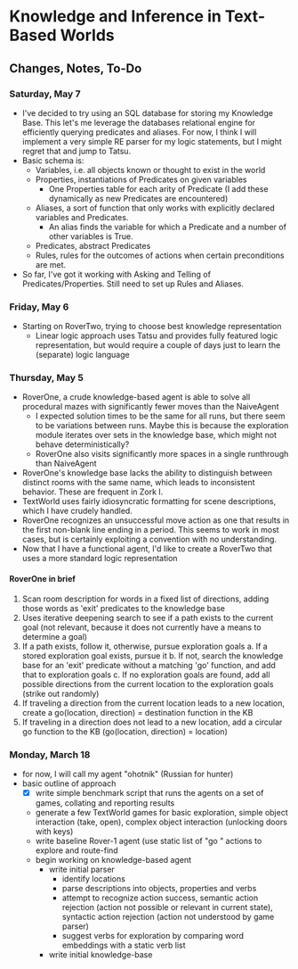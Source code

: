 # Knowledge and Inference in Text-Based Worlds

## Changes, Notes, To-Do

### Saturday, May 7

- I've decided to try using an SQL database for storing my Knowledge
  Base. This let's me leverage the databases relational engine for
  efficiently querying predicates and aliases. For now, I think I will
  implement a very simple RE parser for my logic statements, but I might
  regret that and jump to Tatsu.
- Basic schema is:
  - Variables, i.e. all objects known or thought to exist in the world
  - Properties, instantiations of Predicates on given variables
    - One Properties table for each arity of Predicate (I add these
      dynamically as new Predicates are encountered)
  - Aliases, a sort of function that only works with explicitly declared
    variables and Predicates.
    - An alias finds the variable for which a Predicate and a number of
      other variables is True.
  - Predicates, abstract Predicates
  - Rules, rules for the outcomes of actions when certain preconditions
    are met.
- So far, I've got it working with Asking and Telling of
  Predicates/Properties. Still need to set up Rules and Aliases.

### Friday, May 6

- Starting on RoverTwo, trying to choose best knowledge representation
  - Linear logic approach uses Tatsu and provides fully featured logic
    representation, but would require a couple of days just to learn the
    (separate) logic language

### Thursday, May 5

- RoverOne, a crude knowledge-based agent is able to solve all
  procedural mazes with significantly fewer moves than the NaiveAgent
  - I expected solution times to be the same for all runs, but there
    seem to be variations between runs. Maybe this is because the
    exploration module iterates over sets in the knowledge base, which
    might not behave deterministically?
  - RoverOne also visits significantly more spaces in a single
    runthrough than NaiveAgent
- RoverOne's knowledge base lacks the ability to distinguish between
  distinct rooms with the same name, which leads to inconsistent
  behavior. These are frequent in Zork I.
- TextWorld uses fairly idiosyncratic formatting for scene descriptions,
  which I have crudely handled.
- RoverOne recognizes an unsuccessful move action as one that results in
  the first non-blank line ending in a period. This seems to work in
  most cases, but is certainly exploiting a convention with no
  understanding.
- Now that I have a functional agent, I'd like to create a RoverTwo that
  uses a more standard logic representation

#### RoverOne in brief

1. Scan room description for words in a fixed list of directions, adding
   those words as 'exit' predicates to the knowledge base
2. Uses iterative deepening search to see if a path exists to the
   current goal (not relevant, because it does not currently have a
   means to determine a goal)
3. If a path exists, follow it, otherwise, pursue exploration goals
   a. If a stored exploration goal exists, pursue it
   b. If not, search the knowledge base for an 'exit' predicate without
   a matching 'go' function, and add that to exploration goals
   c. If no exploration goals are found, add all possible directions
   from the current location to the exploration goals (strike out
   randomly)
4. If traveling a direction from the current location leads to a new
   location, create a go(location, direction) = destination function in
   the KB
5. If traveling in a direction does not lead to a new location, add a
   circular go function to the KB (go(location, direction) = location)


### Monday, March 18

- for now, I will call my agent "ohotnik" (Russian for hunter)
- basic outline of approach
  - [x] write simple benchmark script that runs the agents on a set of
    games, collating and reporting results
  - generate a few TextWorld games for basic exploration, simple object
    interaction (take, open), complex object interaction (unlocking
    doors with keys)
  - write baseline Rover-1 agent (use static list of "go <direction>"
    actions to explore and route-find
  - begin working on knowledge-based agent
    - write initial parser
      - identify locations
      - parse descriptions into objects, properties and verbs
      - attempt to recognize action success, semantic action rejection
        (action not possible or relevant in current state), syntactic
        action rejection (action not understood by game parser)
      - suggest verbs for exploration by comparing word embeddings with
        a static verb list
    - write initial knowledge-base 
    

